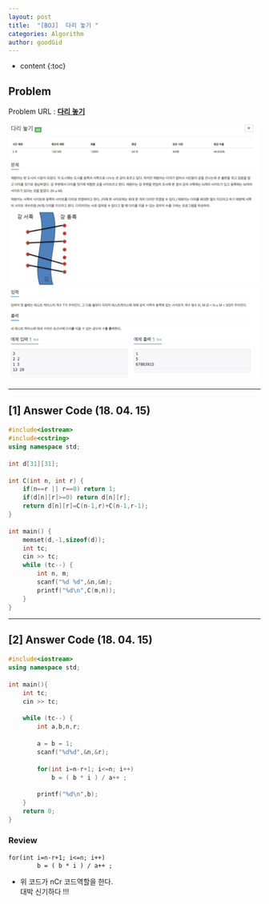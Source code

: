 ```yaml
---
layout: post
title:  "[BOJ]  다리 놓기 "
categories: Algorithm
author: goodGid
---
```

* content
{:toc}


## Problem 
Problem URL : **[다리 놓기](https://www.acmicpc.net/problem/1010)**


![](/assets/img/algorithm/1010_1.png)
![](/assets/img/algorithm/1010_2.png)








---

## [1] Answer Code (18. 04. 15)


``` cpp
#include<iostream>
#include<cstring>
using namespace std;

int d[31][31];

int C(int n, int r) {
    if(n==r || r==0) return 1;
    if(d[n][r]>=0) return d[n][r];
    return d[n][r]=C(n-1,r)+C(n-1,r-1);
}

int main() {
    memset(d,-1,sizeof(d));
    int tc;
    cin >> tc;
    while (tc--) {
        int n, m;
        scanf("%d %d",&n,&m);
        printf("%d\n",C(m,n));
    }
}
```

---


## [2] Answer Code (18. 04. 15)

``` cpp
#include<iostream>
using namespace std;

int main(){
    int tc;
    cin >> tc;
    
    while (tc--) {
        int a,b,n,r;
        
        a = b = 1;
        scanf("%d%d",&n,&r);
        
        for(int i=n-r+1; i<=n; i++)
            b = ( b * i ) / a++ ;
        
        printf("%d\n",b);
    }
    return 0;
}
```

### Review

```
for(int i=n-r+1; i<=n; i++)
        b = ( b * i ) / a++ ;
```

* 위 코드가 nCr 코드역할을 한다. <br> 대박 신기하다 !!!
